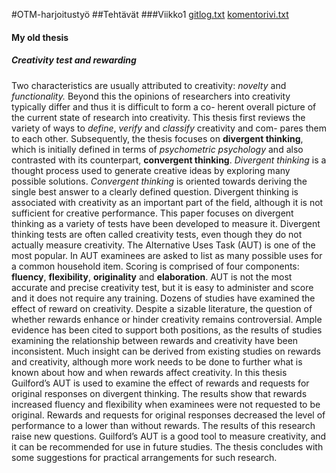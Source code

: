 #OTM-harjoitustyö
##Tehtävät
###Viikko1
[gitlog.txt](https://github.com/strajama/otm-harjoitustyo/blob/master/laskarit/viikko1/gitlog.txt)
[komentorivi.txt](https://github.com/strajama/otm-harjoitustyo/blob/master/laskarit/viikko1/komentorivi.txt)
#### My old thesis
##### Creativity test and rewarding
Two characteristics are usually attributed to creativity: *novelty* and *functionality.* Beyond this 
the opinions of researchers into creativity typically differ and thus it is difficult to form a co-
herent overall picture of the current state of research into creativity. 
This thesis first reviews the variety of ways to *define*, *verify* and *classify* creativity and com-
pares them to each other. Subsequently, the thesis focuses on **divergent thinking**, which is 
initially defined in terms of *psychometric psychology* and also contrasted with its counterpart, 
**convergent thinking**. *Divergent thinking* is a thought process used to generate creative ideas 
by exploring many possible solutions. *Convergent thinking* is oriented towards deriving the 
single best answer to a clearly defined question. Divergent thinking is associated with creativity as an important part of the field, although it is not sufficient for creative performance. 
This paper focuses on divergent thinking as a variety of tests have been developed to measure 
it. 
Divergent thinking tests are often called creativity tests, even though they do not actually 
measure creativity. The Alternative Uses Task (AUT) is one of the most popular. In AUT examinees are asked to list as many possible uses for a common household item. 
Scoring is comprised of four components: **fluency**, **flexibility**, **originality** and **elaboration**. AUT is not the 
most accurate and precise creativity test, but it is easy to administer and score and it does 
not require any training. 
Dozens of studies have examined the effect of reward on creativity. Despite a sizable literature, the question of whether rewards enhance or hinder creativity remains controversial. 
Ample evidence has been cited to support both positions, as the results of studies examining 
the relationship between rewards and creativity have been inconsistent. Much insight can be 
derived from existing studies on rewards and creativity, although more work needs to be done 
to further what is known about how and when rewards affect creativity. 
In this thesis Guilford’s AUT is used to examine the effect of rewards and requests for original 
responses on divergent thinking. The results show that rewards increased fluency and flexibility when examinees were not requested to be original. Rewards and requests for original responses decreased the level of performance to a lower than without rewards. The results of 
this research raise new questions. 
Guilford’s AUT is a good tool to measure creativity, and it can be recommended for use in 
future studies. The thesis concludes with some suggestions for practical arrangements for 
such research. 

